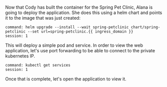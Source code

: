 Now that Cody has built the container for the Spring Pet Clinic, Alana is going to deploy the application.  She does this using a helm chart and points it to the image that was just created:


```terminal:execute
command: helm upgrade --install --wait spring-petclinic chart/spring-petclinic --set url=spring-petclinic.{{ ingress_domain }}
session: 1
```

This will deploy a simple pod and service.  In order to view the web application, let's use port forwarding to be able to connect to the private kubernetes IP.

```terminal:execute
command: kubectl get services
session: 1
```

Once that is complete, let's open the application to view it.

